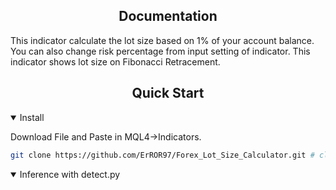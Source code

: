 

</div>

## <div align="center">Documentation</div>

This indicator calculate the lot size based on 1% of your account balance.
You can also change risk percentage from input setting of indicator.
This indicator shows lot size on Fibonacci Retracement.

## <div align="center">Quick Start</div>




<details open>
<summary>Install</summary>

Download File and Paste in MQL4->Indicators.

```bash
git clone https://github.com/ErROR97/Forex_Lot_Size_Calculator.git # clone
```

</details>

<details open>

<summary>Inference with detect.py</summary>




